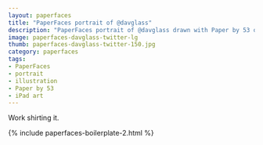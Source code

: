 ```yaml
---
layout: paperfaces
title: "PaperFaces portrait of @davglass"
description: "PaperFaces portrait of @davglass drawn with Paper by 53 on an iPad."
image: paperfaces-davglass-twitter-lg
thumb: paperfaces-davglass-twitter-150.jpg
category: paperfaces
tags: 
- PaperFaces
- portrait
- illustration
- Paper by 53
- iPad art
---
```


Work shirting it.

{% include paperfaces-boilerplate-2.html %}